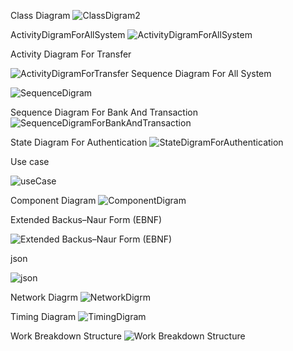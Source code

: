 Class Diagram
![ClassDigram2](https://github.com/user-attachments/assets/899e42fe-23d0-4c02-bc52-3d4be61ad7a9)

ActivityDigramForAllSystem
![ActivityDigramForAllSystem](https://github.com/user-attachments/assets/9dcd947f-ea38-475e-ade2-73e0773b3732)

Activity Diagram For Transfer

![ActivityDigramForTransfer](https://github.com/user-attachments/assets/5efd3e16-fe69-42f8-9bfa-a352a6bae2ed)
Sequence Diagram For All System

![SequenceDigram](https://github.com/user-attachments/assets/382f0c7e-fabd-48b8-9270-409f5fc4c7d6)


Sequence Diagram For Bank And Transaction
![SequenceDigramForBankAndTransaction](https://github.com/user-attachments/assets/51c68438-ce2d-40d7-93cc-5cc805eafbb8)

State Diagram For Authentication
![StateDigramForAuthentication](https://github.com/user-attachments/assets/0108ade2-d376-414a-a954-9f6ddf10ea04)


Use case

![useCase](https://github.com/user-attachments/assets/f084e2c1-7681-427d-863d-a3e4c8e75f88)


Component Diagram
![ComponentDigram](https://github.com/user-attachments/assets/bbff3bc4-8b31-46d7-b6e6-56c1a9148e30)


Extended Backus–Naur Form (EBNF)

![Extended Backus–Naur Form (EBNF)](https://github.com/user-attachments/assets/da7de35c-c4c8-4ba9-ad04-b0420a111732)


json

![json](https://github.com/user-attachments/assets/0cfea59c-3a09-4a13-9458-6ea435702b17)

Network Diagrm
![NetworkDigrm](https://github.com/user-attachments/assets/cd7d4717-341d-4a56-8a70-a8413685e993)

 
Timing Diagram
![TimingDigram](https://github.com/user-attachments/assets/ec12d8d4-5383-414e-b752-254a4975eed9)


Work Breakdown Structure
![Work Breakdown Structure](https://github.com/user-attachments/assets/854e96a4-e62b-4e3f-80fe-0ff36ea7e0b8)
